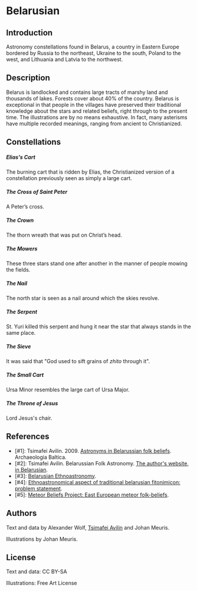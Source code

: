 # Belarusian

## Introduction

Astronomy constellations found in Belarus, a country in Eastern Europe bordered
by Russia to the northeast, Ukraine to the south, Poland to the west, and
Lithuania and Latvia to the northwest.

## Description

Belarus is landlocked and contains large tracts of marshy land and thousands of
lakes. Forests cover about 40% of the country. Belarus is exceptional in that
people in the villages have preserved their traditional knowledge about the
stars and related beliefs, right through to the present time. The illustrations
are by no means exhaustive. In fact, many asterisms have multiple recorded
meanings, ranging from ancient to Christianized.

## Constellations

##### Elias's Cart

The burning cart that is ridden by Elias, the Christianized version of a
constellation previously seen as simply a large cart.

##### The Cross of Saint Peter

A Peter’s cross.

##### The Crown

The thorn wreath that was put on Christ’s head.

##### The Mowers

These three stars stand one after another in the manner of people mowing the
fields.

##### The Nail

The north star is seen as a nail around which the skies revolve.

##### The Serpent

St. Yuri killed this serpent and hung it near the star that always stands in
the same place.

##### The Sieve

It was said that "God used to sift grains of _zhito_ through it".

##### The Small Cart

Ursa Minor resembles the large cart of Ursa Major.

##### The Throne of Jesus

Lord Jesus's chair.

## References

 - [#1]: Tsimafei Avilin. 2009. [Astronyms in Belarussian folk beliefs](https://www.academia.edu/1586571/Astronyms_in_Belarussian_folk_beliefs). Archaeologia Baltica.
 - [#2]: Tsimafei Avilin. Belarussian Folk Astronomy. [The author's website, in Belarusian](http://aviti.livejournal.com).
 - [#3]: [Belarusian Ethnoastronomy](https://www.academia.edu/6901765/Belarusian_Ethnoastronomy).
 - [#4]: [Ethnoastronomical aspect of traditional belarusian fitonimicon: problem statement](https://www.academia.edu/8787640/Ethnoastronomical_aspect_of_traditional_belarusian_fitonimicon_problem_statement).
 - [#5]: [Meteor Beliefs Project: East European meteor folk-beliefs](https://www.academia.edu/1586711/Meteor_Beliefs_Project_East_European_meteor_folk-beliefs).

## Authors

Text and data by Alexander Wolf, [Tsimafei Avilin](https://nasb-by.academia.edu/TsimafeiAvilin) and Johan Meuris.

Illustrations by Johan Meuris.

## License

Text and data: CC BY-SA

Illustrations: Free Art License
